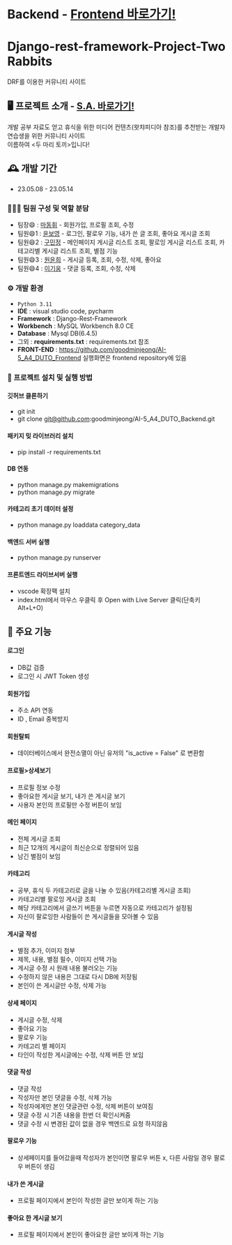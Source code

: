 # Backend - <a href="https://github.com/goodminjeong/AI-5_A4_DUTO_Frontend">Frontend 바로가기!</a>
# Django-rest-framework-Project-Two Rabbits
DRF를 이용한 커뮤니티 사이트

## 🖥️ 프로젝트 소개 - <a href="https://www.notion.so/woongpang/S-A-5e8bad4c4aa648e7b6ff860e47a08718">S.A. 바로가기!</a>
개발 공부 자료도 얻고 휴식을 위한 미디어 컨텐츠(왓챠피디아 참조)를 추천받는 개발자 연습생을 위한 커뮤니티 사이트
<br>
이름하여 <두 마리 토끼>입니다!

## 🕰️ 개발 기간
* 23.05.08 - 23.05.14

### 🧑‍🤝‍🧑 팀원 구성 및 역할 분담
- 팀장😄  : <a href="https://mdhtora.tistory.com/">마동휘</a> - 회원가입, 프로필 조회, 수정
- 팀원😄1 : <a href="https://hanilcome.tistory.com/">윤보영</a> - 로그인, 팔로우 기능, 내가 쓴 글 조회, 좋아요 게시글 조회
- 팀원😄2 : <a href="https://guco.tistory.com/">구민정</a> - 메인페이지 게시글 리스트 조회, 팔로잉 게시글 리스트 조회, 카테고리별 게시글 리스트 조회, 별점 기능
- 팀원😄3 : <a href="http://allitail.tistory.com/">원윤희</a> - 게시글 등록, 조회, 수정, 삭제, 좋아요
- 팀원😄4 : <a href="https://woongpang.tistory.com/">이기웅</a> - 댓글 등록, 조회, 수정, 삭제

### ⚙️ 개발 환경
- `Python 3.11`
- **IDE** : visual studio code, pycharm
- **Framework** : Django-Rest-Framework
- **Workbench** : MySQL Workbench 8.0 CE
- **Database** : Mysql DB(6.4.5)
- 그외 : **requirements.txt** : requirements.txt 참조
- **FRONT-END** : https://github.com/goodminjeong/AI-5_A4_DUTO_Frontend 실행화면은 frontend repository에 있음

### 🔑 프로젝트 설치 및 실행 방법
#### 깃허브 클론하기
- git init
- git clone git@github.com:goodminjeong/AI-5_A4_DUTO_Backend.git
#### 패키지 밎 라이브러리 설치
- pip install -r requirements.txt
#### DB 연동
- python manage.py makemigrations
- python manage.py migrate
#### 카테고리 초기 데이터 설정
- python manage.py loaddata category_data
#### 백엔드 서버 실행
- python manage.py runserver
#### 프론트엔드 라이브서버 실행
- vscode 확장팩 <Live Server> 설치
- index.html에서 마우스 우클릭 후 Open with Live Server 클릭(단축키 Alt+L+O)

## 📌 주요 기능
#### 로그인 
- DB값 검증
- 로그인 시 JWT Token 생성

#### 회원가입 
- 주소 API 연동
- ID , Email 중복방지

#### 회원탈퇴
- 데이터베이스에서 완전소멸이 아닌 유저의 "is_active = False" 로 변환함

#### 프로필>상세보기
- 프로필 정보 수정
- 좋아요한 게시글 보기, 내가 쓴 게시글 보기
- 사용자 본인의 프로필만 수정 버튼이 보임

#### 메인 페이지 
- 전체 게시글 조회
- 최근 12개의 게시글이 최신순으로 정렬되어 있음
- 남긴 별점이 보임

#### 카테고리
- 공부, 휴식 두 카테고리로 글을 나눌 수 있음(카테고리별 게시글 조회)
- 카테고리별 팔로잉 게시글 조회
- 해당 카테고리에서 글쓰기 버튼을 누르면 자동으로 카테고리가 설정됨
- 자신이 팔로잉한 사람들이 쓴 게시글들을 모아볼 수 있음

#### 게시글 작성
- 별점 추가, 이미지 첨부
- 제목, 내용, 별점 필수, 이미지 선택 가능
- 게시글 수정 시 원래 내용 불러오는 기능
- 수정하지 않은 내용은 그대로 다시 DB에 저장됨
- 본인이 쓴 게시글만 수정, 삭제 가능

#### 상세 페이지
- 게시글 수정, 삭제
- 좋아요 기능
- 팔로우 기능
- 카테고리 별 페이지
- 타인이 작성한 게시글에는 수정, 삭제 버튼 안 보임

#### 댓글 작성
- 댓글 작성
- 작성자만 본인 댓글을 수정, 삭제 가능
- 작성자에게만 본인 댓글관련 수정, 삭제 버튼이 보여짐
- 댓글 수정 시 기존 내용을 한번 더 확인시켜줌
- 댓글 수정 시 변경된 값이 없을 경우 백엔드로 요청 하지않음

#### 팔로우 기능
- 상세페이지를 들어갔을때 작성자가 본인이면 팔로우 버튼 x, 다른 사람일 경우 팔로우 버튼이 생김

#### 내가 쓴 게시글
- 프로필 페이지에서 본인이 작성한 글만 보이게 하는 기능 

#### 좋아요 한 게시글 보기
- 프로필 페이지에서 본인이 좋아요한 글만 보이게 하는 기능

